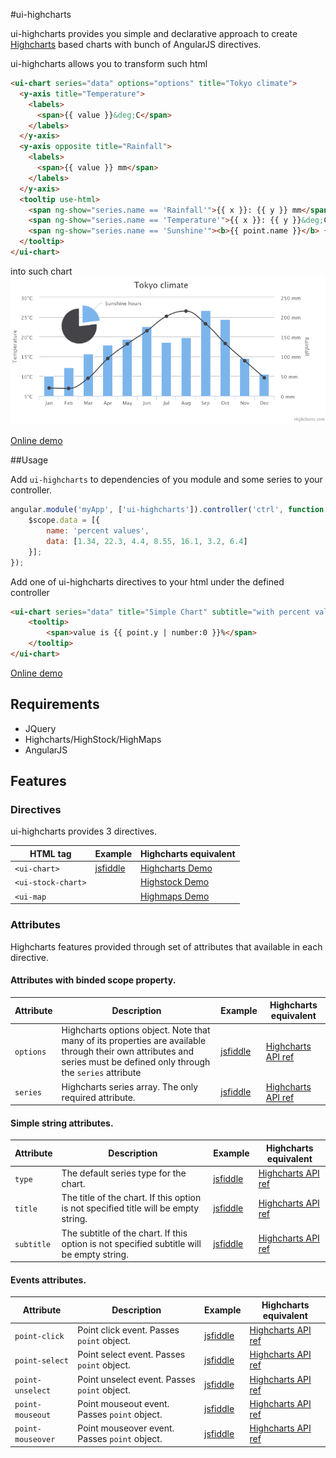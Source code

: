 #ui-highcharts

ui-highcharts provides you simple and declarative approach to create [Highcharts](http://www.highcharts.com/) based charts with bunch of AngularJS directives.

ui-highcharts allows you to transform such html
```html
<ui-chart series="data" options="options" title="Tokyo climate">
  <y-axis title="Temperature">
    <labels>
      <span>{{ value }}&deg;C</span>
    </labels>
  </y-axis>
  <y-axis opposite title="Rainfall">
    <labels>
      <span>{{ value }} mm</span>
    </labels>
  </y-axis>
  <tooltip use-html>
    <span ng-show="series.name == 'Rainfall'">{{ x }}: {{ y }} mm</span>
    <span ng-show="series.name == 'Temperature'">{{ x }}: {{ y }}&deg;C</span>
    <span ng-show="series.name == 'Sunshine'"><b>{{ point.name }}</b> {{ y }}</span>
  </tooltip>
</ui-chart>
```
into such chart 
![alt tag](https://raw.githubusercontent.com/gevgeny/ui-highcharts/master/samples/demo/demo.png)

[Online demo](http://jsfiddle.net/gh/get/library/pure/gevgeny/ui-highcharts/tree/master/samples/demo)

##Usage

Add `ui-highcharts` to dependencies of you module and some series to your controller.

```javascript
angular.module('myApp', ['ui-highcharts']).controller('ctrl', function ($scope) {
    $scope.data = [{
        name: 'percent values',
        data: [1.34, 22.3, 4.4, 8.55, 16.1, 3.2, 6.4]
    }];
});
```

Add one of ui-highcharts directives to your html under the defined controller

```html
<ui-chart series="data" title="Simple Chart" subtitle="with percent values">
    <tooltip>
        <span>value is {{ point.y | number:0 }}%</span>
    </tooltip>
</ui-chart>
```

[Online demo](http://jsfiddle.net/gh/get/library/pure/gevgeny/ui-highcharts/tree/master/samples/get-started)

## Requirements

- JQuery
- Highcharts/HighStock/HighMaps
- AngularJS

## Features

### Directives
ui-highcharts provides 3 directives.

| HTML tag      | Example | Highcharts equivalent |
| ------------- |---------| ----------------------|
| `<ui-chart>`  | [jsfiddle](http://jsfiddle.net/gh/get/library/pure/gevgeny/ui-highcharts/tree/master/samples/simple-chart) | [Highcharts Demo](http://www.highcharts.com/demo) |
| `<ui-stock-chart>` | | [Highstock Demo](http://www.highcharts.com/stock/demo) |
| `<ui-map` |  | [Highmaps Demo](http://www.highcharts.com/maps/demo) |

### Attributes
Highcharts features provided through set of attributes that available in each directive.

#### Attributes with binded scope property. 

| Attribute             | Description | Example | Highcharts equivalent |
| ----------------------|-------------|---------|-----------------------|
| `options`             | Highcharts options object. Note that many of its properties are available through their own attributes and series must be defined only through the `series` attribute           | [jsfiddle](http://jsfiddle.net/gh/get/library/pure/gevgeny/ui-highcharts/tree/master/samples/legend-events)    | [Highcharts API ref](http://api.highcharts.com/highcharts) |
| `series`              | Highcharts series array. The only required attribute. | [jsfiddle](http://jsfiddle.net/gh/get/library/pure/gevgeny/ui-highcharts/tree/master/samples/get-started)    | [Highcharts API ref](http://api.highcharts.com/highcharts#series) |

#### Simple string attributes. 

| Attribute             | Description | Example | Highcharts equivalent |
| ----------------------|-------------|---------|-----------------------|
| `type`                | The default series type for the chart. | [jsfiddle](http://jsfiddle.net/gh/get/library/pure/gevgeny/ui-highcharts/tree/master/samples/bar-chart)    | [Highcharts API ref](http://api.highcharts.com/highcharts#chart.type) |
| `title`               | The title of the chart. If this option is not specified title will be empty string. | [jsfiddle](http://jsfiddle.net/gh/get/library/pure/gevgeny/ui-highcharts/tree/master/samples/simple-chart)    | [Highcharts API ref](http://api.highcharts.com/highcharts#title.text) |
| `subtitle`            | The subtitle of the chart. If this option is not specified subtitle will be empty string. | [jsfiddle](http://jsfiddle.net/gh/get/library/pure/gevgeny/ui-highcharts/tree/master/samples/simple-chart)                | [Highcharts API ref](http://api.highcharts.com/highcharts#subtitle.text) |

#### Events attributes. 

| Attribute             | Description | Example | Highcharts equivalent |
| ----------------------|-------------|---------|-----------------------|
| `point-click`         | Point click event. Passes `point` object. | [jsfiddle](http://jsfiddle.net/gh/get/library/pure/gevgeny/ui-highcharts/tree/master/samples/point-events) | [Highcharts API ref](http://api.highcharts.com/highcharts#plotOptions.series.point.events.click) |
| `point-select`        | Point select event. Passes `point` object. | [jsfiddle](http://jsfiddle.net/gh/get/library/pure/gevgeny/ui-highcharts/tree/master/samples/point-events) | [Highcharts API ref](http://api.highcharts.com/highcharts#plotOptions.series.point.events.select) |
| `point-unselect`      | Point unselect event. Passes `point` object. | [jsfiddle](http://jsfiddle.net/gh/get/library/pure/gevgeny/ui-highcharts/tree/master/samples/point-events) | [Highcharts API ref](http://api.highcharts.com/highcharts#plotOptions.series.point.events.unselect) |
| `point-mouseout`      | Point mouseout event. Passes `point` object. | [jsfiddle](http://jsfiddle.net/gh/get/library/pure/gevgeny/ui-highcharts/tree/master/samples/point-events) | [Highcharts API ref](http://api.highcharts.com/highcharts#plotOptions.series.point.events.mouseOut) |
| `point-mouseover`     | Point mouseover event. Passes `point` object. | [jsfiddle](http://jsfiddle.net/gh/get/library/pure/gevgeny/ui-highcharts/tree/master/samples/point-events) | [Highcharts API ref](http://api.highcharts.com/highcharts#plotOptions.series.point.events.mouseOver) |






    



